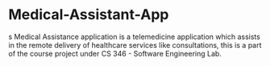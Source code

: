 # Medical-Assistant-App
s Medical Assistance application is a telemedicine application which assists in the remote delivery of healthcare services like consultations, this is a part of the course project under CS 346 - Software Engineering Lab.
